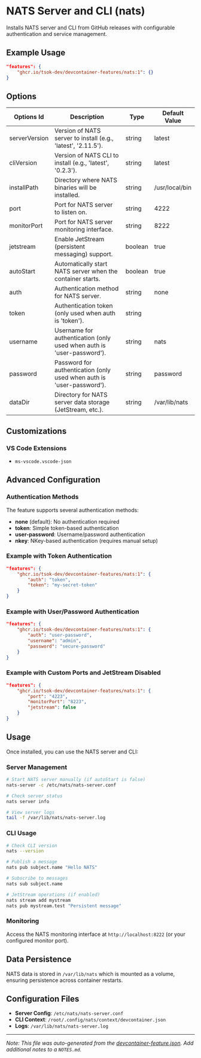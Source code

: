 # NATS Server and CLI (nats)

Installs NATS server and CLI from GitHub releases with configurable authentication and service management.

## Example Usage

```json
"features": {
    "ghcr.io/tsok-dev/devcontainer-features/nats:1": {}
}
```

## Options

| Options Id | Description | Type | Default Value |
|-----|-----|-----|-----|
| serverVersion | Version of NATS server to install (e.g., 'latest', '2.11.5'). | string | latest |
| cliVersion | Version of NATS CLI to install (e.g., 'latest', '0.2.3'). | string | latest |
| installPath | Directory where NATS binaries will be installed. | string | /usr/local/bin |
| port | Port for NATS server to listen on. | string | 4222 |
| monitorPort | Port for NATS server monitoring interface. | string | 8222 |
| jetstream | Enable JetStream (persistent messaging) support. | boolean | true |
| autoStart | Automatically start NATS server when the container starts. | boolean | true |
| auth | Authentication method for NATS server. | string | none |
| token | Authentication token (only used when auth is 'token'). | string |  |
| username | Username for authentication (only used when auth is 'user-password'). | string | nats |
| password | Password for authentication (only used when auth is 'user-password'). | string | password |
| dataDir | Directory for NATS server data storage (JetStream, etc.). | string | /var/lib/nats |

## Customizations

### VS Code Extensions

- `ms-vscode.vscode-json`

## Advanced Configuration

### Authentication Methods

The feature supports several authentication methods:

- **none** (default): No authentication required
- **token**: Simple token-based authentication
- **user-password**: Username/password authentication  
- **nkey**: NKey-based authentication (requires manual setup)

### Example with Token Authentication

```json
"features": {
    "ghcr.io/tsok-dev/devcontainer-features/nats:1": {
        "auth": "token",
        "token": "my-secret-token"
    }
}
```

### Example with User/Password Authentication

```json
"features": {
    "ghcr.io/tsok-dev/devcontainer-features/nats:1": {
        "auth": "user-password",
        "username": "admin",
        "password": "secure-password"
    }
}
```

### Example with Custom Ports and JetStream Disabled

```json
"features": {
    "ghcr.io/tsok-dev/devcontainer-features/nats:1": {
        "port": "4223",
        "monitorPort": "8223",
        "jetstream": false
    }
}
```

## Usage

Once installed, you can use the NATS server and CLI:

### Server Management

```bash
# Start NATS server manually (if autoStart is false)
nats-server -c /etc/nats/nats-server.conf

# Check server status
nats server info

# View server logs
tail -f /var/lib/nats/nats-server.log
```

### CLI Usage

```bash
# Check CLI version
nats --version

# Publish a message
nats pub subject.name "Hello NATS"

# Subscribe to messages
nats sub subject.name

# JetStream operations (if enabled)
nats stream add mystream
nats pub mystream.test "Persistent message"
```

### Monitoring

Access the NATS monitoring interface at `http://localhost:8222` (or your configured monitor port).

## Data Persistence

NATS data is stored in `/var/lib/nats` which is mounted as a volume, ensuring persistence across container restarts.

## Configuration Files

- **Server Config**: `/etc/nats/nats-server.conf`
- **CLI Context**: `/root/.config/nats/context/devcontainer.json`
- **Logs**: `/var/lib/nats/nats-server.log`

---

_Note: This file was auto-generated from the [devcontainer-feature.json](https://github.com/tsok-dev/devcontainer-features/blob/main/src/nats/devcontainer-feature.json).  Add additional notes to a `NOTES.md`._
